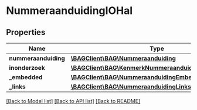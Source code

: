 # NummeraanduidingIOHal

## Properties
Name | Type | Description | Notes
------------ | ------------- | ------------- | -------------
**nummeraanduiding** | [**\BAGClient\BAG\Nummeraanduiding**](Nummeraanduiding.md) |  | 
**inonderzoek** | [**\BAGClient\BAG\KenmerkNummeraanduidingInOnderzoek[]**](KenmerkNummeraanduidingInOnderzoek.md) |  | [optional] 
**_embedded** | [**\BAGClient\BAG\NummeraanduidingEmbedded**](NummeraanduidingEmbedded.md) |  | [optional] 
**_links** | [**\BAGClient\BAG\NummeraanduidingLinks**](NummeraanduidingLinks.md) |  | [optional] 

[[Back to Model list]](../../README.md#documentation-for-models) [[Back to API list]](../../README.md#documentation-for-api-endpoints) [[Back to README]](../../README.md)

